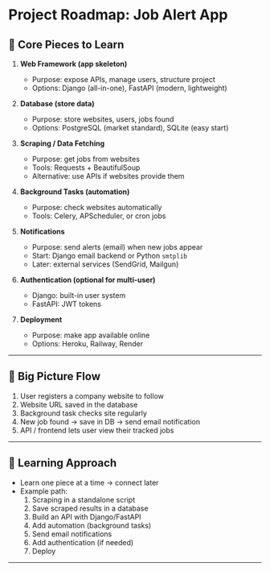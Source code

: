 # Project Roadmap: Job Alert App

## 🔹 Core Pieces to Learn
1. **Web Framework (app skeleton)**
   - Purpose: expose APIs, manage users, structure project
   - Options: Django (all-in-one), FastAPI (modern, lightweight)

2. **Database (store data)**
   - Purpose: store websites, users, jobs found
   - Options: PostgreSQL (market standard), SQLite (easy start)

3. **Scraping / Data Fetching**
   - Purpose: get jobs from websites
   - Tools: Requests + BeautifulSoup
   - Alternative: use APIs if websites provide them

4. **Background Tasks (automation)**
   - Purpose: check websites automatically
   - Tools: Celery, APScheduler, or cron jobs

5. **Notifications**
   - Purpose: send alerts (email) when new jobs appear
   - Start: Django email backend or Python `smtplib`
   - Later: external services (SendGrid, Mailgun)

6. **Authentication (optional for multi-user)**
   - Django: built-in user system
   - FastAPI: JWT tokens

7. **Deployment**
   - Purpose: make app available online
   - Options: Heroku, Railway, Render

---

## 🔹 Big Picture Flow
1. User registers a company website to follow  
2. Website URL saved in the database  
3. Background task checks site regularly  
4. New job found → save in DB → send email notification  
5. API / frontend lets user view their tracked jobs  

---

## 🔹 Learning Approach
- Learn one piece at a time → connect later
- Example path:
  1. Scraping in a standalone script  
  2. Save scraped results in a database  
  3. Build an API with Django/FastAPI  
  4. Add automation (background tasks)  
  5. Send email notifications  
  6. Add authentication (if needed)  
  7. Deploy  

---